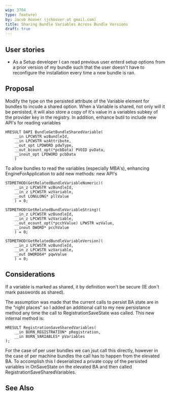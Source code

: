 ```yaml
---
wip: 3704
type: feature)
by: Jacob Hoover (jchoover at gmail.com)
title: Sharing Bundle Variables Across Bundle Versions
draft: true
---
```


## User stories

* As a Setup developer I can read previous user enterd setup options from a prior version of my bundle such that the user doesn't have to reconfigure the installation every time a new bundle is ran.


## Proposal

Modify the type on the persisted attribute of the Variable element for bundles to incude a shared option.
When a Variable is shared, not only will it be persisted, it will also store a copy of it's value in a variables subkey of the provider key in the registry. 
In addition, enhance butil to include new API's for reading variables 

    HRESULT DAPI BundleGetBundleSharedVariable(
        __in LPCWSTR wzBundleId,
        __in LPCWSTR wzAttribute,
        __out_opt LPDWORD pdwType,
        __out_bcount_opt(*pcbData) PVOID pvData,
        __inout_opt LPDWORD pcbData
        )
	
To allow bundles to read the variables (especially MBA's), enhancing EngineForApplication to add new methods: new API's

    STDMETHOD(GetRelatedBundleVariableNumeric)(
        __in_z LPCWSTR wzBundleId,
        __in_z LPCWSTR wzVariable,
        __out LONGLONG* pllValue
        ) = 0;

    STDMETHOD(GetRelatedBundleVariableString)(
        __in_z LPCWSTR wzBundleId,
        __in_z LPCWSTR wzVariable,
        __out_ecount_opt(*pcchValue) LPWSTR wzValue,
        __inout DWORD* pcchValue
        ) = 0;

    STDMETHOD(GetRelatedBundleVariableVersion)(
        __in_z LPCWSTR wzBundleId,
        __in_z LPCWSTR wzVariable,
        __out DWORD64* pqwValue
        ) = 0;

## Considerations

If a variable is marked as shared, it by definition won't be secure (IE don't mark passwords as shared). 

The assumption was made that the current calls to persist BA state are in the "right places" so I added an additional call to my new persistance method any time the call to RegistrationSaveState was called.  This new internal method is:

    HRESULT RegistrationSaveSharedVariables(
        __in BURN_REGISTRATION* pRegistration,
        __in BURN_VARIABLES* pVariables
    );

For the case of per user bundles we can jsut call this directly, however in the case of per machine bundles the call has to happen from the elevated BA.  To accomplish this I deserialized a private copy of the persisted variables in OnSaveState on the elevated BA and then called RegistrationSaveSharedVariables.

## See Also

